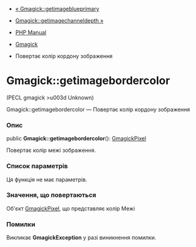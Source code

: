 - [« Gmagick::getimageblueprimary](gmagick.getimageblueprimary.md)
- [Gmagick::getimagechanneldepth »](gmagick.getimagechanneldepth.md)

- [PHP Manual](index.md)
- [Gmagick](class.gmagick.md)
- Повертає колір кордону зображення

# Gmagick::getimagebordercolor

(PECL gmagick \>u003d Unknown)

Gmagick::getimagebordercolor — Повертає колір кордону зображення

### Опис

public **Gmagick::getimagebordercolor**():
[GmagickPixel](class.gmagickpixel.md)

Повертає колір межі зображення.

### Список параметрів

Ця функція не має параметрів.

### Значення, що повертаються

Об'єкт [GmagickPixel](class.gmagickpixel.md), що представляє колір
Межі

### Помилки

Викликає **GmagickException** у разі виникнення помилки.
